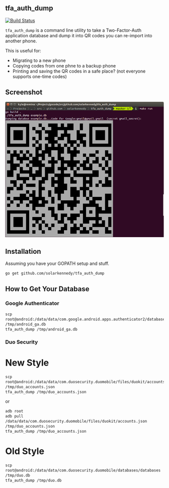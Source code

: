 ## tfa_auth_dump

[![Build Status](https://travis-ci.org/solarkennedy/tfa_auth_dump.svg?branch=master)](https://travis-ci.org/solarkennedy/tfa_auth_dump)

`tfa_auth_dump` is a command line utility to take a Two-Factor-Auth application database
and dump it into QR codes you can re-import into another phone.

This is useful for:

 * Migrating to a new phone
 * Copying codes from one phne to a backup phone
 * Printing and saving the QR codes in a safe place? (not everyone supports one-time codes)

## Screenshot

![tfa_auth_dump_screenshot](https://raw.githubusercontent.com/solarkennedy/tfa_auth_dump/master/tfa_auth_dump_screenshot.png)

## Installation

Assuming you have your GOPATH setup and stuff.

    go get github.com/solarkennedy/tfa_auth_dump

## How to Get Your Database

### Google Authenticator

    scp root@android:/data/data/com.google.android.apps.authenticator2/databases/databases /tmp/android_ga.db
    tfa_auth_dump /tmp/android_ga.db

### Duo Security

# New Style

    scp root@android:/data/data/com.duosecurity.duomobile/files/duokit/accounts.json /tmp/duo_accounts.json
    tfa_auth_dump /tmp/duo_accounts.json

or

    adb root
    adb pull /data/data/com.duosecurity.duomobile/files/duokit/accounts.json /tmp/duo_accounts.json
    tfa_auth_dump /tmp/duo_accounts.json

# Old Style

    scp root@android:/data/data/com.duosecurity.duomobile/databases/databases /tmp/duo.db
    tfa_auth_dump /tmp/duo.db
